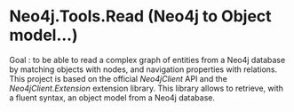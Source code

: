# Neo4j.Tools.Read (Neo4j to Object model...)

Goal : to be able to read a complex graph of entities from a Neo4j database by matching objects with nodes, and navigation properties with relations. This project is based on the official *Neo4jClient* API and the *Neo4jClient.Extension* extension library. This library allows to retrieve, with a fluent syntax, an object model from a Neo4j database.
